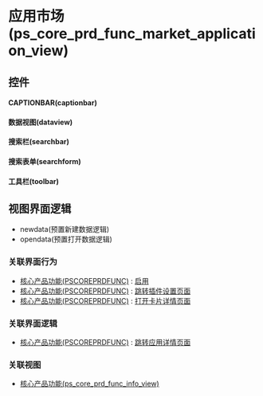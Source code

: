 # 应用市场(ps_core_prd_func_market_application_view)  <!-- {docsify-ignore-all} -->



## 控件
#### CAPTIONBAR(captionbar)
#### 数据视图(dataview)
#### 搜索栏(searchbar)
#### 搜索表单(searchform)
#### 工具栏(toolbar)

## 视图界面逻辑
  * newdata(预置新建数据逻辑)
  * opendata(预置打开数据逻辑)


### 关联界面行为
  * [核心产品功能(PSCOREPRDFUNC)](module/extension/PSCorePrdFunc) : [启用](module/extension/PSCorePrdFunc#界面行为)
  * [核心产品功能(PSCOREPRDFUNC)](module/extension/PSCorePrdFunc) : [跳转插件设置页面](module/extension/PSCorePrdFunc#界面行为)
  * [核心产品功能(PSCOREPRDFUNC)](module/extension/PSCorePrdFunc) : [打开卡片详情页面](module/extension/PSCorePrdFunc#界面行为)

### 关联界面逻辑
  * [核心产品功能(PSCOREPRDFUNC)](module/extension/PSCorePrdFunc) : [跳转应用详情页面](module/extension/PSCorePrdFunc/uilogic/open_app_info)

### 关联视图
  * [核心产品功能(ps_core_prd_func_info_view)](app/view/ps_core_prd_func_info_view)

<script>
 const { createApp } = Vue
  createApp({
    data() {
      return {

      }
    }
  }).use(ElementPlus).mount('#app')
</script>